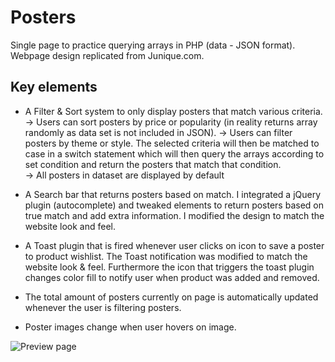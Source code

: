 # Posters

Single page to practice querying arrays in PHP (data - JSON format).
Webpage design replicated from Junique.com.

## Key elements

* A Filter & Sort system to only display posters that match various criteria.
-> Users can sort posters by price or popularity (in reality returns array randomly as data set is not included in JSON).
-> Users can filter posters by theme or style. The selected criteria will then be matched to case in a switch statement which will then query the arrays according to set condition and return the posters that match that condition.  
-> All posters in dataset are displayed by default

* A Search bar that returns posters based on match.
I integrated a jQuery plugin (autocomplete) and tweaked elements to return posters based on true match and add extra information. I modified the design to match the website look and feel.

* A Toast plugin that is fired whenever user clicks on icon to save a poster to product wishlist.
The Toast notification was modified to match the website look & feel. Furthermore the icon that triggers the toast plugin changes color fill to notify user when product was added and removed.

* The total amount of posters currently on page is automatically updated whenever the user is filtering posters.

* Poster images change when user hovers on image.

![Preview page](https://github.com/clairedonut/json_posters/blob/master/preview.png)
